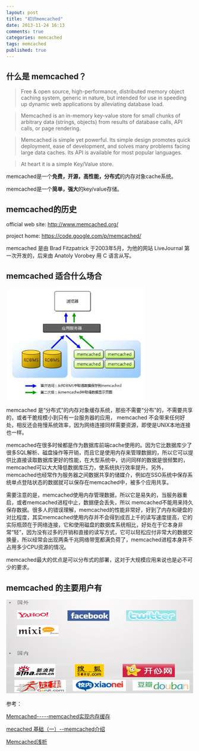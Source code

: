 ```yaml
---
layout: post
title: "初识memcached"
date: 2013-11-24 16:13
comments: true
categories: memcached
tags: memcached
published: true
---
```


## 什么是 memcached？
>Free & open source, high-performance, distributed memory object caching system, generic in nature, but intended for use in speeding up dynamic web applications by alleviating database load.

>Memcached is an in-memory key-value store for small chunks of arbitrary data (strings, objects) from results of database calls, API calls, or page rendering.

>Memcached is simple yet powerful. Its simple design promotes quick deployment, ease of development, and solves many problems facing large data caches. Its API is available for most popular languages.

>At heart it is a simple Key/Value store.

memcached是一个**免费，开源，高性能，分布式**的内存对象cache系统。  

memcached是一个**简单，强大**的key/value存储。

<!-- more -->

## memcached的历史

official web site: <http://www.memcached.org/>

project home: <https://code.google.com/p/memcached/>

memcached 是由 Brad Fitzpatrick 于2003年5月，为他的网站 LiveJournal 第一次开发的，后来由 Anatoly Vorobey 用 C 语言从写。

## memcached 适合什么场合

![memcached general use case](../images/memcached_general_use_case.png)

memcached 是“分布式”的内存对象缓存系统，那些不需要“分布”的，不需要共享的，或者干脆规模小到只有一台服务器的应用， memcached 不会带来任何好处，相反还会拖慢系统效率，因为网络连接同样需要资源，即使是UNIX本地连接也一样。

memcached在很多时候都是作为数据库前端cache使用的。因为它比数据库少了很多SQL解析、磁盘操作等开销，而且它是使用内存来管理数据的，所以它可以提供比直接读取数据库更好的性能，在大型系统中，访问同样的数据是很频繁的， memcached可以大大降低数据库压力，使系统执行效率提升。另外，memcached也经常作为服务器之间数据共享的储媒介，例如在SSO系统中保存系统单点登陆状态的数据就可以保存在memcached中，被多个应用共享。

需要注意的是，memcached使用内存管理数据，所以它是易失的，当服务器重启，或者memcached进程中止，数据便会丢失，所以 memcached不能用来持久保存数据。很多人的错误理解，memcached的性能非常好，好到了内存和硬盘的对比程度，其实memcached使用内存并不会得到成百上千的读写速度提高，它的实际瓶颈在于网络连接，它和使用磁盘的数据库系统相比，好处在于它本身非常“轻”，因为没有过多的开销和直接的读写方式，它可以轻松应付非常大的数据交换量，所以经常会出现两条千兆网络带宽都满负荷了，memcached进程本身并不占用多少CPU资源的情况。

memcached最大的优点是可以分布式的部署，这对于大规模应用来说也是必不可少的要求。

## memcached 的主要用户有

![memcached typical users](../images/memcached_typical_users.png)

参考：

[Memcached-----memcached实现内存缓存](http://haoshenqi.blogchina.com/1538799.html)

[mecached 基础（一）--memcached介绍](http://blog.csdn.net/ldwtill/article/details/8167813)

[Memcached浅析](http://wenku.baidu.com/link?url=TuT7znQSC6wyQ-sVmuq7iWGXYSm9h7cOJ_XXqV9L164GhqC83Vf60OH1Bf_mwmekeuZrE0cP2sgnWXrJjc3kmz4OmlEQWHtnfZJaXtRH8LK)

